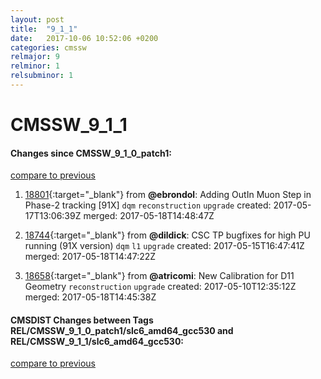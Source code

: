 ```yaml
---
layout: post
title:  "9_1_1"
date:   2017-10-06 10:52:06 +0200
categories: cmssw
relmajor: 9
relminor: 1
relsubminor: 1
---
```


# CMSSW_9_1_1
#### Changes since CMSSW_9_1_0_patch1:
[compare to previous](https://github.com/cms-sw/cmssw/compare/CMSSW_9_1_0_patch1...CMSSW_9_1_1)



1. [18801](http://github.com/cms-sw/cmssw/pull/18801){:target="_blank"}  from **@ebrondol**: Adding OutIn Muon Step in Phase-2 tracking [91X] `dqm`  `reconstruction`  `upgrade`  created: 2017-05-17T13:06:39Z merged: 2017-05-18T14:48:47Z

1. [18744](http://github.com/cms-sw/cmssw/pull/18744){:target="_blank"}  from **@dildick**: CSC TP bugfixes for high PU running (91X version) `dqm`  `l1`  `upgrade`  created: 2017-05-15T16:47:41Z merged: 2017-05-18T14:47:22Z

1. [18658](http://github.com/cms-sw/cmssw/pull/18658){:target="_blank"}  from **@atricomi**: New Calibration for D11 Geometry `reconstruction`  `upgrade`  created: 2017-05-10T12:35:12Z merged: 2017-05-18T14:45:38Z

#### CMSDIST Changes between Tags REL/CMSSW_9_1_0_patch1/slc6_amd64_gcc530 and REL/CMSSW_9_1_1/slc6_amd64_gcc530:
[compare to previous](https://github.com/cms-sw/cmsdist/compare/REL/CMSSW_9_1_0_patch1/slc6_amd64_gcc530...REL/CMSSW_9_1_1/slc6_amd64_gcc530)


